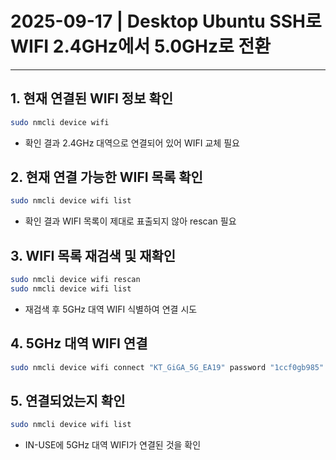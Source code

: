 # 2025-09-17 | Desktop Ubuntu SSH로 WIFI 2.4GHz에서 5.0GHz로 전환

---

## 1. 현재 연결된 WIFI 정보 확인
```bash
sudo nmcli device wifi
```
- 확인 결과 2.4GHz 대역으로 연결되어 있어 WIFI 교체 필요
## 2. 현재 연결 가능한 WIFI 목록 확인
```bash
sudo nmcli device wifi list
```
- 확인 결과 WIFI 목록이 제대로 표출되지 않아 rescan 필요

## 3. WIFI 목록 재검색 및 재확인
```bash
sudo nmcli device wifi rescan
sudo nmcli device wifi list
```
- 재검색 후 5GHz 대역 WIFI 식별하여 연결 시도

## 4. 5GHz 대역 WIFI 연결
```bash
sudo nmcli device wifi connect "KT_GiGA_5G_EA19" password "1ccf0gb985"
```

## 5. 연결되었는지 확인
```bash
sudo nmcli device wifi list
```
- IN-USE에 5GHz 대역 WIFI가 연결된 것을 확인
